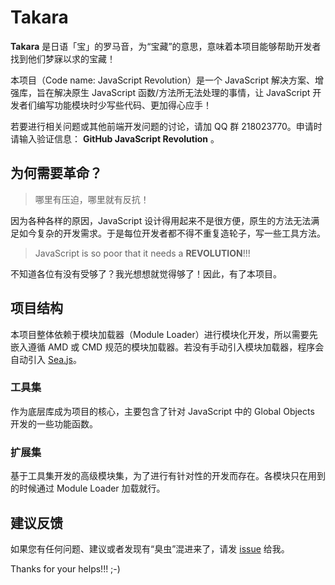# Takara

**Takara** 是日语「宝」的罗马音，为“宝藏”的意思，意味着本项目能够帮助开发者找到他们梦寐以求的宝藏！

本项目（Code name: JavaScript Revolution）是一个 JavaScript 解决方案、增强库，旨在解决原生 JavaScript 函数/方法所无法处理的事情，让 JavaScript 开发者们编写功能模块时少写些代码、更加得心应手！

若要进行相关问题或其他前端开发问题的讨论，请加 QQ 群 218023770。申请时请输入验证信息： **GitHub JavaScript Revolution** 。

## 为何需要革命？

> 哪里有压迫，哪里就有反抗！

因为各种各样的原因，JavaScript 设计得用起来不是很方便，原生的方法无法满足如今复杂的开发需求。于是每位开发者都不得不重复造轮子，写一些工具方法。

> JavaScript is so poor that it needs a **REVOLUTION**!!!

不知道各位有没有受够了？我光想想就觉得够了！因此，有了本项目。

## 项目结构

本项目整体依赖于模块加载器（Module Loader）进行模块化开发，所以需要先嵌入遵循 AMD 或 CMD 规范的模块加载器。若没有手动引入模块加载器，程序会自动引入 [Sea.js](http://seajs.org/ "前往 Sea.js 官网")。

### 工具集

作为底层库成为项目的核心，主要包含了针对 JavaScript 中的 Global Objects 开发的一些功能函数。

### 扩展集

基于工具集开发的高级模块集，为了进行有针对性的开发而存在。各模块只在用到的时候通过 Module Loader 加载就行。

## 建议反馈

如果您有任何问题、建议或者发现有“臭虫”混进来了，请发 [issue](https://github.com/ourai/Takara/issues) 给我。

Thanks for your helps!!! ;-)

